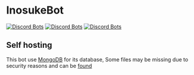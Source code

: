 # InosukeBot
[![Discord Bots](https://discordbots.org/api/widget/status/802436261519687720.svg)](https://discordbots.org/bot/802436261519687720)  [![Discord Bots](https://discordbots.org/api/widget/servers/802436261519687720.svg)](https://discordbots.org/bot/802436261519687720)  [![Discord Bots](https://discordbots.org/api/widget/lib/802436261519687720.svg)](https://discordbots.org/bot/802436261519687720)

## Self hosting
This bot use [MongoDB](https://mongodb.com) for its database, Some files may be missing due to security reasons and can be [found](https://)
